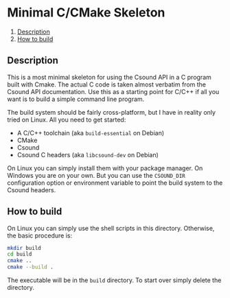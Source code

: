 Minimal C/CMake Skeleton
========================

1. [Description](#description)
1. [How to build](#how-to-build)

Description
-----------

This is a most minimal skeleton for using the Csound API in a C program
built with Cmake. The actual C code is taken almost verbatim from the
Csound API documentation. Use this as a starting point for C/C++ if all
you want is to build a simple command line program.

The build system should be fairly cross-platform, but I have in reality
only tried on Linux. All you need to get started:

* A C/C++ toolchain (aka `build-essential` on Debian)
* CMake
* Csound
* Csound C headers (aka `libcsound-dev` on Debian)

On Linux you can simply install them with your package manager. On Windows
you are on your own. But you can use the `CSOUND_DIR` configuration option
or environment variable to point the build system to the Csound headers.

How to build
------------

On Linux you can simply use the shell scripts in this directory. Otherwise,
the basic procedure is:

```sh
mkdir build
cd build
cmake ..
cmake --build .
```

The executable will be in the `build` directory. To start over simply delete
the directory.
